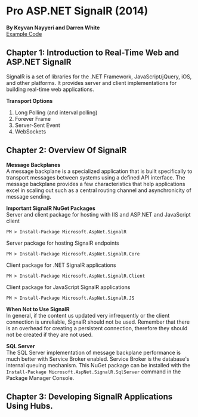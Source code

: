 # Pro ASP.NET SignalR (2014)
__By Keyvan Nayyeri and Darren White__   
[Example Code](https://github.com/apress/pro-asp.net-signalr)  
## Chapter 1: Introduction to Real-Time Web and ASP.NET SignalR  
SignalR is a set of libraries for the .NET Framework, JavaScript/jQuery, iOS, and other platforms.  It provides server and client implementations for building real-time web applications.  

__Transport Options__  
1. Long Polling (and interval polling)
2. Forever Frame  
3. Server-Sent Event
4. WebSockets    

## Chapter 2: Overview Of SignalR  
__Message Backplanes__  
A message backplane is a specialized application that is built specifically to transport messages between systems using a defined API interface. The message backplane provides a few characteristics that help applications excel in scaling out such as a central routing channel and asynchronicity of message sending.  

__Important SignalR NuGet Packages__  
Server and client package for hosting with IIS and ASP.NET and JavaScript client  
```
PM > Install-Package Microsoft.AspNet.SignalR
```
Server package for hosting SignalR endpoints
```
PM > Install-Package Microsoft.AspNet.SignalR.Core
```
Client package for .NET SignalR applications
```
PM > Install-Package Microsoft.AspNet.SignalR.Client
```
Client package for JavaScript SignalR applications  
```
PM > Install-Package Microsoft.AspNet.SignalR.JS  
```    

__When Not to Use SignalR__   
In general, if the content us updated very infrequently or the client connection is unreliable, SignalR should not be used. Remember that there is an overhead for creating a persistent connection, therefore they should not be created if they are not used.    

__SQL Server__   
The SQL Server implementation of message backplane performance is much better with Service Broker enabled. Service Broker is the database's internal queuing mechanism. This NuGet package can be installed with the `Install-Package Microsoft.AspNet.SignalR.SqlServer` command in the Package Manager Console.   

## Chapter 3: Developing SignalR Applications Using Hubs.  
